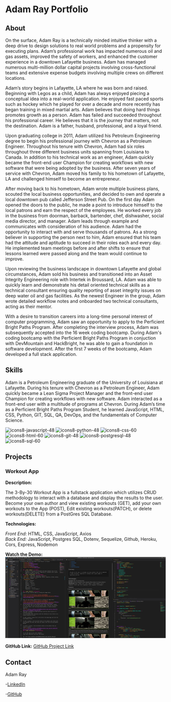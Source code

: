 # Adam Ray Portfolio
## About 
On the surface, Adam Ray is a technically minded intuitive thinker with a deep drive to design solutions to real world problems and a propensity for executing plans. Adam’s professional work has impacted numerous oil and gas assets, improved the safety of workers, and enhanced the customer experience in a downtown Lafayette business. Adam has managed numerous multi-million dollar capital projects involving cross-functional teams and extensive expense budgets involving multiple crews on different locations.

Adam’s story begins in Lafayette, LA where he was born and raised. Beginning with Legos as a child, Adam has always enjoyed piecing a conceptual idea into a real-world application. He enjoyed fast paced sports such as hockey which he played for over a decade and more recently has began training in mixed martial arts. Adam believes that doing hard things promotes growth as a person. Adam has failed and succeeded throughout his professional career. He believes that it is the journey that matters, not the destination. Adam is a father, husband, professional, and a loyal friend. 

Upon graduating college in 2011, Adam utilized his Petroleum Engineering degree to begin his professional journey with Chevron as a Petroleum Engineer. Throughout his tenure with Chevron, Adam had six roles throughout three different business units spanning from Louisiana to Canada. In addition to his technical work as an engineer, Adam quickly became the front-end user Champion for creating workflows with new software that were being adopted by the business. After seven years of service with Chevron, Adam moved his family to his hometown of Lafayette, LA and challenged himself to become an entrepreneur. 
 
After moving back to his hometown, Adam wrote multiple business plans, scouted the local business opportunities, and decided to own and operate a local downtown pub called Jefferson Street Pub. On the first day Adam opened the doors to the public, he made a point to introduce himself to the local patrons and earn the respect of the employees. He worked every job in the business from doorman, barback, bartender, chef, dishwasher, social media director, and manager. Adam leads through example and communicates with consideration of his audience. Adam had the opportunity to interact with and serve thousands of patrons. As a strong believer in supporting the person next to him, Adam ensured that his team had the attitude and aptitude to succeed in their roles each and every day. He implemented team meetings before and after shifts to ensure that lessons learned were passed along and the team would continue to improve.

Upon reviewing the business landscape in downtown Lafayette and global circumstances, Adam sold his business and transitioned into an Asset Integrity Engineering role with Intertek in Broussard, LA. Adam was able to quickly learn and demonstrate his detail oriented technical skills as a technical consultant ensuring quality reporting of asset integrity issues on deep water oil and gas facilities. As the newest Engineer in the group, Adam wrote detailed workflow notes and onboarded two technical consultants, acting as their mentor.

With a desire to transition careers into a long-time personal interest of computer programming, Adam saw an opportunity to apply to the Perficient Bright Paths Program. After completing the interview process, Adam was subsequently accepted into the 16 week coding bootcamp. During Adam's coding bootcamp with the Perficient Bright Paths Program in conjuction with DevMountain and HackBright, he was able to gain a foundation in software development.  After the first 7 weeks of the bootcamp, Adam developed a full stack application.

## Skills
Adam is a Petroleum Engineering graduate of the University of Louisiana at Lafayette. During his tenure with Chevron as a Petroleum Engineer, Adam quickly became a Lean Sigma Project Manager and the front-end user Champion for creating workflows with new software. Adam interacted as a front-end user with a multitude of programs at Chevron. During Adam’s time as a Perficient Bright Paths Program Student, he learned JavaScript, HTML, CSS, Python, GIT, SQL, QA, DevOps, and the fundamentals of Computer Science.

![icons8-javascript-48](https://user-images.githubusercontent.com/92332985/143921177-ba405848-2b0f-4652-be28-f390520c2a1d.png)
![icons8-python-48](https://user-images.githubusercontent.com/92332985/143921227-1ef8398f-9ed0-4a75-873f-025cd416f17b.png)
![icons8-css-60](https://user-images.githubusercontent.com/92332985/143921233-4dc4112f-c66c-4225-be64-116588b4cb87.png)
![icons8-html-60](https://user-images.githubusercontent.com/92332985/143921236-77cc6e57-6dec-476b-87b8-d66cd407eb1a.png)
![icons8-git-48](https://user-images.githubusercontent.com/92332985/143921242-b5615b3c-eb2a-442b-ad42-65fffe3ddba8.png)
![icons8-postgresql-48](https://user-images.githubusercontent.com/92332985/143921246-649bfe92-b248-4557-8c5a-4a9e39ac8ccf.png)
![icons8-sql-60](https://user-images.githubusercontent.com/92332985/143921252-69af164c-cb97-45b6-bc2a-260c0f57c6a2.png)

## Projects

### Workout App
**Description:** 

The 3-By-30 Workout App is a fullstack application which utilizes CRUD methodology to interact with a database and display the results to the user.  Become your own author and view existing workouts (GET), add your own workouts to the App (POST), Edit existing workouts(PATCH), or delete workouts(DELETE) from a PostGres SQL Database.

**Technologies:**

_Front End:_ HTML, CSS, JavaScript, Axios<br/>
_Back End:_ JavaScript, Postgres SQL, Dotenv, Sequelize, Github, Heroku, Cors, Express, Nodemon  <br/>

**Watch the Demo:**
[![Watch the App Demo](https://github.com/Adam0Ray/workout-app-capstone-adam/blob/master/static/technicalDemoPhoto.JPG?raw=true)](https://youtu.be/JhqAOs-d4XQ)

**GitHub Link:**
[GitHub Project Link](https://github.com/Adam0Ray/workout-app-capstone-adam)
## Contact
Adam Ray

-[LinkedIn](https://www.linkedin.com/in/adam-ray-8a26853b/)

-[GitHub](https://github.com/Adam0Ray)
